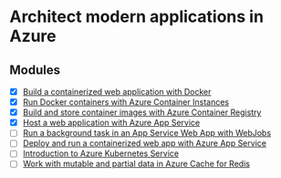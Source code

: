 # Architect modern applications in Azure


## Modules

- [x] [Build a containerized web application with Docker](https://docs.microsoft.com/en-us/learn/modules/intro-to-containers/)
- [x] [Run Docker containers with Azure Container Instances](https://docs.microsoft.com/en-us/learn/modules/run-docker-with-azure-container-instances/)
- [x] [Build and store container images with Azure Container Registry](https://docs.microsoft.com/en-us/learn/modules/build-and-store-container-images/)
- [x] [Host a web application with Azure App Service](https://docs.microsoft.com/en-us/learn/modules/host-a-web-app-with-azure-app-service/)
- [ ] [Run a background task in an App Service Web App with WebJobs](https://docs.microsoft.com/en-us/learn/modules/run-web-app-background-task-with-webjobs/)
- [ ] [Deploy and run a containerized web app with Azure App Service](https://docs.microsoft.com/en-us/learn/modules/deploy-run-container-app-service/)
- [ ] [Introduction to Azure Kubernetes Service](https://docs.microsoft.com/en-us/learn/modules/intro-to-azure-kubernetes-service/)
- [ ] [Work with mutable and partial data in Azure Cache for Redis](https://docs.microsoft.com/en-us/learn/modules/work-with-mutable-and-partial-data-in-a-redis-cache/)
